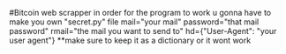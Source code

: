 #Bitcoin web scrapper
in order for the program to work u gonna have to make you own "secret.py" file
mail="your mail"
password="that mail password"
rmail="the mail you want to send to"
hd={"User-Agent": "your user agent"} **make sure to keep it as a dictionary or it wont work

